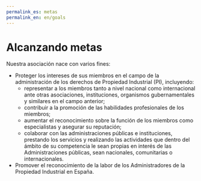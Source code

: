 ```yaml
---
permalink_es: metas
permalink_en: en/goals
---
```

<style>
    #backgroundImage {
        background-image: url('assets/img/background_1.jpg');
    }
</style>

# Alcanzando metas

Nuestra asociación nace con varios fines:

* Proteger los intereses de sus miembros en el campo de la administración de los derechos de Propiedad Industrial (PI), incluyendo:
  * representar a los miembros tanto a nivel nacional como internacional ante otras asociaciones, instituciones, organismos gubernamentales y similares en el campo anterior;
  * contribuir a la promoción de las habilidades profesionales de los miembros;
  * aumentar el reconocimiento sobre la función de los miembros como especialistas y asegurar su reputación;
  * colaborar con las administraciones públicas e instituciones, prestando los servicios y realizando las actividades que dentro del ámbito de su competencia le sean propias en interés de las Administraciones públicas, sean nacionales, comunitarias o internacionales.
* Promover el reconocimiento de la labor de los Administradores de la Propiedad Industrial en España.

